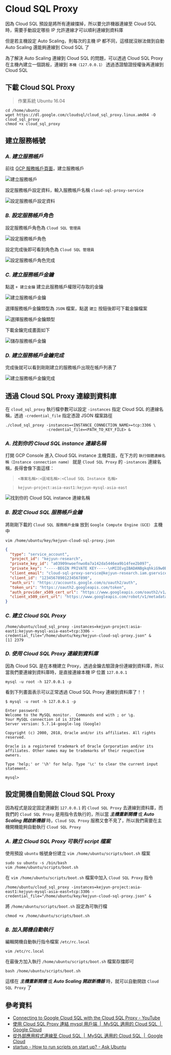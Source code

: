 # Cloud SQL Proxy

因為 Cloud SQL 預設是將所有連線擋掉，所以要允許機器連線至 Cloud SQL 時，需要手動設定哪些 IP 允許連線才可以順利連線到資料庫

但是若主機設定 Auto Scaling，則每次的主機 IP 都不同，這樣就沒辦法做到自動 Auto Scaling 還能夠連線到 Cloud SQL 了

為了解決 Auto Scaling 連線到 Cloud SQL 的問題，可以透過 Cloud SQL Proxy 在主機內建立一個跳板，連線到 `本機（127.0.0.1）` 透過憑證驗證授權後再連線到 Cloud SQL


## 下載 Cloud SQL Proxy

> 作業系統 Ubuntu 16.04

```
cd /home/ubuntu
wget https://dl.google.com/cloudsql/cloud_sql_proxy.linux.amd64 -O cloud_sql_proxy
chmod +x cloud_sql_proxy
```

## 建立服務帳號

### ***A. 建立服務帳戶***

前往 [GCP 服務帳戶頁面](https://console.cloud.google.com/iam-admin/serviceaccounts/)，建立服務帳戶

![建立服務帳戶](./images/google-cloud-iam-create-service-account.png)

設定服務帳戶設定資料，輸入服務帳戶名稱 `cloud-sql-proxy-service`

![設定服務帳戶設定資料](./images/google-cloud-iam-setting-service-account.png)


### ***B. 設定服務帳戶角色***

設定服務帳戶角色為 `Cloud SQL 管理員`

![設定服務帳戶角色](./images/google-cloud-iam-choose-service-account-role.png)

設定完成後即可看到角色為 `Cloud SQL 管理員`

![設定服務帳戶角色完成](./images/google-cloud-iam-choose-service-account-role-finish.png)


### ***C. 建立服務帳戶金鑰***

點選 `+ 建立金鑰` 建立此服務帳戶權限可存取的金鑰

![建立服務帳戶金鑰](./images/google-cloud-iam-create-service-account-certificate.png)

選擇服務帳戶金鑰類型為 `JSON` 檔案，點選 `建立` 按鈕後即可下載金鑰檔案

![選擇服務帳戶金鑰類型](./images/google-cloud-iam-create-service-account-certificate-create.png)

下載金鑰完成畫面如下

![儲存服務帳戶金鑰](./images/google-cloud-iam-create-service-account-certificate-save.png)


### ***D. 建立服務帳戶金鑰完成***

完成後就可以看到剛剛建立的服務帳戶出現在帳戶列表了

![建立服務帳戶金鑰完成](./images/google-cloud-iam-create-service-account-finish.png)


## 透過 Cloud SQL Proxy 連線到資料庫

在 `cloud_sql_proxy` 執行檔參數可以設定 `-instances` 指定 Cloud SQL 的連線名稱，透過 `-credential_file` 指定憑證 JSON 檔案路徑

```
./cloud_sql_proxy -instances=<INSTANCE_CONNECTION_NAME>=tcp:3306 \
                  -credential_file=<PATH_TO_KEY_FILE> &
```


### ***A. 找到你的 Cloud SQL instance 連線名稱***

打開 GCP Console 進入 Cloud SQL instance 主機頁面，在下方的 `執行個體連線名稱（Instance connection name）` 就是 `Cloud SQL Proxy` 的 `-instances` 連線名稱，長得會像下面這樣：


> `<專案名稱>:<區域名稱>:<Cloud SQL Instance 名稱>`


> `kejyun-project:asia-east1:kejyun-mysql-asia-east`


![找到你的 Cloud SQL instance 連線名稱](./images/google-cloud-sql-find-instance-name.png)


### ***B. 設定 Cloud SQL 服務帳戶金鑰***


將剛剛下載的 `Cloud SQL 服務帳戶金鑰` 放到 `Google Compute Engine（GCE）` 主機中

```
vim /home/ubuntu/key/kejyun-cloud-sql-proxy.json
```


```json
{
  "type": "service_account",
  "project_id": "kejyun-research",
  "private_key_id": "a03909nwoefnwo0a7a142da5446ea9b14fee2b097",
  "private_key": "-----BEGIN PRIVATE KEY-----\nMIIEvgIBADANBgkqhkiG9w0BAQEFAASCBKgwggSkAgEAAoIBAQCsCw2zRr31w0rM\nTVaQlyzXBy7qoYInmVXMiZ77ti4yEswc/GYBW9K/6jjb0GgpU7FzIkcd+DuFCWNR/Kjv4k2qkbtecjgVsd4OG/ZA\n-----END PRIVATE KEY-----\n",
  "client_email": "cloud-sql-proxy-service@kejyun-research.iam.gserviceaccount.com",
  "client_id": "12345678901234567890",
  "auth_uri": "https://accounts.google.com/o/oauth2/auth",
  "token_uri": "https://oauth2.googleapis.com/token",
  "auth_provider_x509_cert_url": "https://www.googleapis.com/oauth2/v1/certs",
  "client_x509_cert_url": "https://www.googleapis.com/robot/v1/metadata/x509/kejyun"
}
```


### ***C. 建立 Cloud SQL Proxy***


```
/home/ubuntu/cloud_sql_proxy -instances=kejyun-project:asia-east1:kejyun-mysql-asia-east=tcp:3306 -credential_file="/home/ubuntu/key/kejyun-cloud-sql-proxy.json" &
[1] 2379
```


### ***D. 使用 Cloud SQL Proxy 連線到資料庫***

因為 Cloud SQL 是在本機建立 Proxy，透過金鑰去驗證身份連線到資料庫，所以當我們要連線到資料庫時，是直接連線本機 IP 位置 `127.0.0.1`

```
mysql -u root -h 127.0.0.1 -p
```

看到下列畫面表示可以正常透過 Cloud SQL Proxy 連線到資料庫了！！

```shell
$ mysql -u root -h 127.0.0.1 -p

Enter password:
Welcome to the MySQL monitor.  Commands end with ; or \g.
Your MySQL connection id is 37244
Server version: 5.7.14-google-log (Google)

Copyright (c) 2000, 2018, Oracle and/or its affiliates. All rights reserved.

Oracle is a registered trademark of Oracle Corporation and/or its
affiliates. Other names may be trademarks of their respective
owners.

Type 'help;' or '\h' for help. Type '\c' to clear the current input statement.

mysql>
```


## 設定開機自動開啟 Cloud SQL Proxy

因為程式是設定固定連線到 `127.0.0.1` 的 `Cloud SQL Proxy` 去連線到資料庫，而我們的 `Cloud SQL Proxy` 是用指令去執行的，所以當 ***主機重新開機*** 或 ***Auto Scaling 開啟新機器*** 時，`Cloud SQL Proxy` 服務又會不見了，所以我們需要在主機開機能夠自動執行 `Cloud SQL Proxy`


### ***A. 建立 Cloud SQL Proxy 可執行 script 檔案***


使用預設 `ubuntu` 帳號身份建立 `vim /home/ubuntu/scripts/boot.sh` 檔案

```
sudo su ubuntu -s /bin/bash
vim /home/ubuntu/scripts/boot.sh
```

在 `vim /home/ubuntu/scripts/boot.sh` 檔案中加入 `Cloud SQL Proxy` 指令

```
/home/ubuntu/cloud_sql_proxy -instances=kejyun-project:asia-east1:kejyun-mysql-asia-east=tcp:3306 -credential_file="/home/ubuntu/key/kejyun-cloud-sql-proxy.json" &
```

將 `/home/ubuntu/scripts/boot.sh` 設定為可執行檔


```
chmod +x /home/ubuntu/scripts/boot.sh
```

### ***B. 加入開機自動執行***

編輯開機自動執行指令檔案 `/etc/rc.local`

```
vim /etc/rc.local
```

在最後方加入執行 `/home/ubuntu/scripts/boot.sh` 檔案存擋即可

```
bash /home/ubuntu/scripts/boot.sh
```

這樣在 ***主機重新開機*** 或 ***Auto Scaling 開啟新機器*** 時，就可以自動開啟 `Cloud SQL Proxy` 了


## 參考資料
* [Connecting to Google Cloud SQL with the Cloud SQL Proxy - YouTube](https://www.youtube.com/watch?v=25XIGXbw_GY)
* [使用 Cloud SQL Proxy 連結 mysql 用戶端  |  MySQL 適用的 Cloud SQL  |  Google Cloud](https://cloud.google.com/sql/docs/mysql/connect-admin-proxy)
* [從外部應用程式連線至 Cloud SQL  |  MySQL 適用的 Cloud SQL  |  Google Cloud](https://cloud.google.com/sql/docs/mysql/connect-external-app)
* [startup - How to run scripts on start up? - Ask Ubuntu](https://askubuntu.com/questions/814/how-to-run-scripts-on-start-up)
